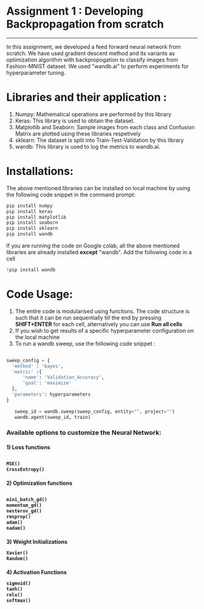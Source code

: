 # Assignment 1 : Developing Backpropagation from scratch
-----------------------------------------------------------
In this assignment, we developed a feed forward neural network from scratch. We have used gradient descent method and its variants as optimization algorithm with backpropogation to classify images from Fashion-MNIST dataset. We used "wandb.ai" to perform experiments for hyperparameter tuning. 
# Libraries and their application :
1. Numpy: Mathematical operations are performed by this library
2. Keras: This library is used to obtain the dataset.
3. Matplotlib and Seaborn: Sample images from each class and Confusion Matrix are plotted using these libraries respetively
4. sklearn: The dataset is split into Train-Test-Validation by this library
5. wandb: This library is used to log the metrics to wandb.ai.
# Installations:
The above mentioned libraries can be installed on local machine by using the following code snippet in the command prompt:
```python
pip install numpy
pip install keras
pip install matplotlib
pip install seaborn
pip install sklearn
pip install wandb
```
If you are running the code on Google colab, all the above mentioned libraries are already installed **except** "wandb". Add the following code in a cell
```python
!pip install wandb
```
# Code Usage:
1. The entire code is modularised using functions. The code structure is such that it can be run sequentially till the end by pressing **SHIFT+ENTER** for each cell, alternatively you can use **Run all cells**
2. If you wish to get results of a specific hyperparameter configuration on the local machine
3. To run a wandb sweep, use the following code snippet :     
     
  ```python
     
  sweep_config = {
    'method' : 'bayes',
    'metric' :{
        'name': 'Validation_Accuracy',
        'goal': 'maximize'
    },
    'parameters': hyperparameters
  }
     
     sweep_id = wandb.sweep(sweep_config, entity="", project="")
     wandb.agent(sweep_id, train)
  ```
     
<h3> Available options to customize the Neural Network:
  
<h4> 1) Loss functions
  
  ```python
  
  MSE()
  CrossEntropy()
  ```
<h4> 2) Optimization functions
  
  ```python
  
  mini_batch_gd()
  momentum_gd()
  nesterov_gd()
  rmsprop()
  adam()
  nadam()
  ```
<h4> 3) Weight Initializations
  
  ```python
  Xavier()
  Random()
  ```
<h4> 4) Activation Functions
  
  ```python
  sigmoid()
  tanh()
  relu()
  softmax()
  ```
